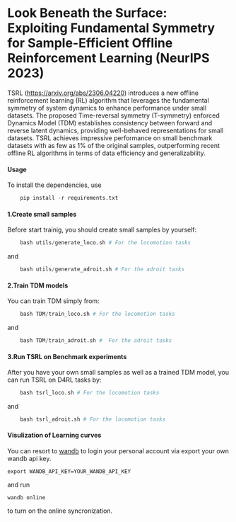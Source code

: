 # Look Beneath the Surface: Exploiting Fundamental Symmetry for Sample-Efficient Offline Reinforcement Learning (NeurIPS 2023)

TSRL (https://arxiv.org/abs/2306.04220) introduces a new offline reinforcement learning (RL) algorithm that leverages the fundamental symmetry of system dynamics to enhance performance under small datasets. The proposed Time-reversal symmetry (T-symmetry) enforced Dynamics Model (TDM) establishes consistency between forward and reverse latent dynamics, providing well-behaved representations for small datasets. TSRL achieves impressive performance on small benchmark datasets with as few as 1% of the original samples, outperforming recent offline RL algorithms in terms of data efficiency and generalizability.



#### Usage
To install the dependencies, use 
```python
    pip install -r requirements.txt
```

#### 1.Create small samples
Before start trainig, you should create small samples by yourself:

```python
    bash utils/generate_loco.sh # For the locomotion tasks
```
and
```python
    bash utils/generate_adroit.sh # For the adroit tasks
```
#### 2.Train TDM models
You can train TDM simply from:

```python
    bash TDM/train_loco.sh # For the locomotion tasks 
```
and
```python
    bash TDM/train_adroit.sh #  For the adroit tasks
```

#### 3.Run TSRL on Benchmark experiments
After you have your own small samples as well as a trained TDM model, you can run TSRL on D4RL tasks by:

```python
    bash tsrl_loco.sh # For the locomotion tasks 
```
and
```python
    bash tsrl_adroit.sh # For the locomotion tasks 
```

#### Visulization of Learning curves
You can resort to [wandb](https://wandb.ai/site) to login your personal account via export your own wandb api key.
```
export WANDB_API_KEY=YOUR_WANDB_API_KEY
```
and run 
```
wandb online
```
to turn on the online syncronization.


